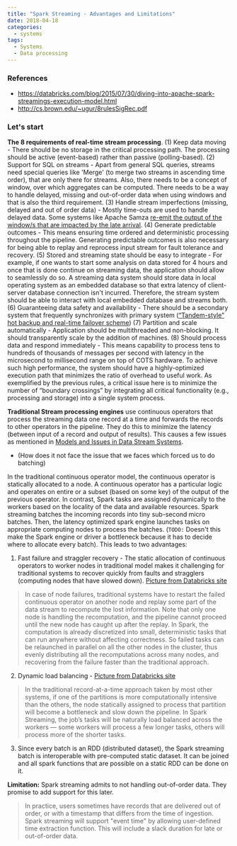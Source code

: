 ```yaml
---
title: "Spark Streaming - Advantages and Limitations"
date: 2018-04-18
categories:
  - systems
tags:
  - Systems
  - Data processing
---
```


### References
- https://databricks.com/blog/2015/07/30/diving-into-apache-spark-streamings-execution-model.html
- http://cs.brown.edu/~ugur/8rulesSigRec.pdf


### Let's start
**The 8 requirements of real-time stream processing**. (1) Keep data moving - There should be no storage in the critical processing path. The processing should be active (event-based) rather than passive (polling-based). (2) Support for SQL on streams - Apart from general SQL queries, streams need special queries like 'Merge' (to merge two streams in ascending time order), that are only there for streams. Also, there needs to be a concept of window, over which aggregates can be computed. There needs to be a way to handle delayed, missing and out-of-order data when using windows and that is also the third requirement. (3) Handle stream imperfections (missing, delayed and out of order data) - Mostly time-outs are used to handle delayed data. Some systems like Apache Samza [re-emit the output of the window/s that are impacted by the late arrival](https://engineering.linkedin.com/blog/2016/06/stream-processing-hard-problems-part-1-killing-lambda). (4) Generate predictable outcomes - This means ensuring time ordered and deterministic processing throughout the pipeline. Generating predictable outcomes is also necessary for being able to replay and reprocess input stream for fault tolerance and recovery. (5) Stored and streaming state should be easy to integrate - For example, if one wants to start some analysis on data stored for 4 hours and once that is done continue on streaming data, the application should allow to seamlessly do so. A streaming data system should store data in local operating system as an embedded database so that extra latency of client-server database connection isn't incurred. Therefore, the stream system should be able to interact with local embedded database and streams both. (6) Guaranteeing data safety and availability - There should be a secondary system that frequently synchronizes with primary system ([“Tandem-style” hot backup and real-time failover scheme](https://www.hpl.hp.com/techreports/tandem/TR-86.2.pdf)) (7) Partition and scale automatically - Application should be multithreaded and non-blocking. It should transparently scale by the addition of machines. (8) Should process data and respond immediately -  This means capability to process tens to hundreds of thousands of messages per second with latency in the microsecond to millisecond range on top of COTS hardware. To achieve such high performance, the system should have a highly-optimized execution path that minimizes the ratio of overhead to useful work. As exemplified by the previous rules, a critical issue here is to minimize the number of “boundary crossings” by integrating all critical functionality (e.g., processing and storage) into a single system process.

**Traditional Stream processing engines** use continuous operators that  process the streaming data one record at a time and forwards the records to other operators in the pipeline. They do this to minimize the latency (between input of a record and output of results). This causes a few issues as mentioned in [Models and Issues in Data Stream Systems](https://infolab.usc.edu/csci599/Fall2002/paper/DML2_streams-issues.pdf "Models and Issues in Data Stream Systems").

- (How does it not face the issue that we faces which forced us to do batching)

In the traditional continuous operator model, the continuous operator is statically allocated to a node. A continuous operator has a particular logic and operates on entire or a subset (based on some key) of the output of the previous operator. In contrast, Spark tasks are assigned dynamically to the workers based on the locality of the data and available resources. Spark streaming batches the incoming records into tiny sub-second micro batches. Then, the latency optimized spark engine launches tasks on appropriate computing nodes to process the batches. (`TODO:` Doesn't this make the Spark engine or driver a bottleneck because it has to decide where to allocate every batch).  This leads to two advantages:
1. Fast failure and straggler recovery - The static allocation of continuous operators to worker nodes in traditional model makes it challenging for traditional systems to recover quickly from faults and stragglers (computing nodes that have slowed down). [Picture from Databricks site](https://databricks.com/wp-content/uploads/2015/07/image41-1024x602.png)
> In case of node failures, traditional systems have to restart the failed continuous operator on another node and replay some part of the data stream to recompute the lost information. Note that only one node is handling the recomputation, and the pipeline cannot proceed until the new node has caught up after the replay. In Spark, the computation is already discretized into small, deterministic tasks that can run anywhere without affecting correctness. So failed tasks can be relaunched in parallel on all the other nodes in the cluster, thus evenly distributing all the recomputations across many nodes, and recovering from the failure faster than the traditional approach.


2. Dynamic load balancing - [Picture from Databricks site](https://databricks.com/wp-content/uploads/2015/07/image31-1024x581.png)

> In the traditional record-at-a-time approach taken by most other systems, if one of the partitions is more computationally intensive than the others, the node statically assigned to process that partition will become a bottleneck and slow down the pipeline. In Spark Streaming, the job’s tasks will be naturally load balanced across the workers — some workers will process a few longer tasks, others will process more of the shorter tasks.

3. Since every batch is an RDD (distributed dataset), the Spark streaming batch is interoperable with pre-computed static dataset. It can be joined and all spark functions that are possible on a static RDD can be done on it.

**Limitation:** Spark streaming admits to not handling out-of-order data.  They promise to add support for this later.
> In practice, users sometimes have records that are delivered out of order, or with a timestamp that differs from the time of ingestion. Spark streaming will support "event time" by allowing user-defined time extraction function. This will include a slack duration for late or out-of-order data.




